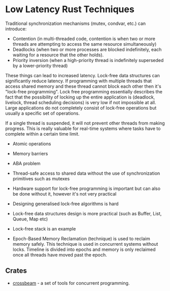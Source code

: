# Low Latency Rust Techniques

Traditional synchronization mechanisms (mutex, condvar, etc.) can introduce:

- Contention (in multi-threaded code, contention is when two or more threads are 
attempting to access the same resource simultaneously)
- Deadlocks (when two or more processes are blocked indefinitely, each waiting 
for a resource that the other holds).
- Priority inversion (when a high-priority thread is indefinitely superseded by 
a lower-priority thread)

These things can lead to increased latency. Lock-free data structures can 
significantly reduce latency. If programming with multiple threads that access 
shared memory and these thread cannot block each other then it's "lock-free 
programming". Lock free programming essentially describes the fact that the
possibility of locking up the entire application is (deadlock, livelock, thread
scheduling decisions) is very low if not impossible at all. Large applications 
do not completely consist of lock-free operations but usually a specific set of
operations.

If a single thread is suspended, it will not prevent other threads from making 
progress. This is really valuable for real-time systems where tasks have to 
complete within a certain time limit.

- Atomic operations
- Memory barriers
- ABA problem 

- Thread-safe access to shared data without the use of synchronization primitives 
such as mutexes
- Hardware support for lock-free programming is important but can also be done 
without it, however it's not very practical
- Designing generalised lock-free algorithms is hard
- Lock-free data structures design is more practical (such as Buffer, List, Queue, 
Map etc)
- Lock-free stack is an example
- Epoch-Based Memory Reclamation (technique) is used to reclaim memory safely. 
This technique is used in concurrent systems without locks. Timeline is divided
into epochs and memory is only reclaimed once all threads have moved past the epoch.

## Crates

- [crossbeam](https://github.com/crossbeam-rs/crossbeam) - a set of tools for 
concurrent programming.


